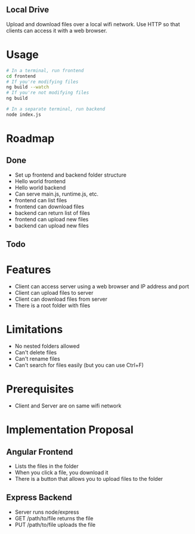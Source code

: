 Local Drive
---
Upload and download files over a local wifi network. Use HTTP so that clients can access it with a web browser.

# Usage
```bash
# In a terminal, run frontend
cd frontend
# If you're modifying files
ng build --watch
# If you're not modifying files
ng build

# In a separate terminal, run backend
node index.js
```

# Roadmap

## Done
- Set up frontend and backend folder structure
- Hello world frontend
- Hello world backend
- Can serve main.js, runtime.js, etc.
- frontend can list files
- frontend can download files
- backend can return list of files
- frontend can upload new files
- backend can upload new files

## Todo



# Features
- Client can access server using a web browser and IP address and port
- Client can upload files to server
- Client can download files from server
- There is a root folder with files

# Limitations
- No nested folders allowed
- Can't delete files
- Can't rename files
- Can't search for files easily (but you can use Ctrl+F)

# Prerequisites
- Client and Server are on same wifi network

# Implementation Proposal

## Angular Frontend
- Lists the files in the folder
- When you click a file, you download it
- There is a button that allows you to upload files to the folder

## Express Backend
- Server runs node/express
- GET /path/to/file returns the file
- PUT /path/to/file uploads the file
